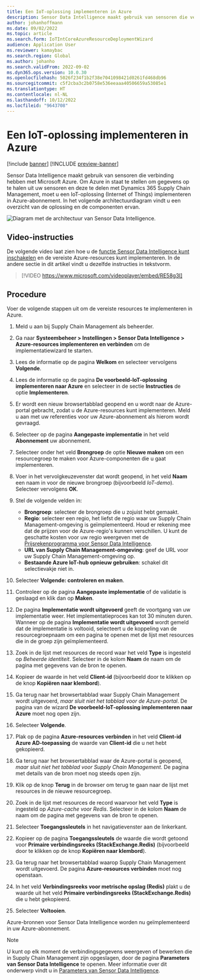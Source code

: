 ```yaml
---
title: Een IoT-oplossing implementeren in Azure
description: Sensor Data Intelligence maakt gebruik van sensoren die verbinding hebben met Microsoft Azure. In dit artikel wordt uitgelegd hoe u een IoT-oplossing (Internet of Things) implementeert in uw Azure-abonnement.
author: johanhoffmann
ms.date: 09/02/2022
ms.topic: article
ms.search.form: IoTIntCoreAzureResourceDeploymentWizard
audience: Application User
ms.reviewer: kamaybac
ms.search.region: Global
ms.author: johanho
ms.search.validFrom: 2022-09-02
ms.dyn365.ops.version: 10.0.30
ms.openlocfilehash: 5026f234f1b2f38e7041098421d0261fd468db96
ms.sourcegitcommit: c5f2cba3c2b0758e536eeaaa40506659a53085e1
ms.translationtype: HT
ms.contentlocale: nl-NL
ms.lasthandoff: 10/12/2022
ms.locfileid: "9643708"
---
```

# <a name="deploy-an-iot-solution-on-azure"></a>Een IoT-oplossing implementeren in Azure

[!include [banner](../includes/banner.md)]
[!INCLUDE [preview-banner](../includes/preview-banner.md)]

Sensor Data Intelligence maakt gebruik van sensoren die verbinding hebben met Microsoft Azure. Om Azure in staat te stellen om gegevens op te halen uit uw sensoren en deze te delen met Dynamics 365 Supply Chain Management, moet u een IoT-oplossing (Internet of Things) implementeren in Azure-abonnement. In het volgende architectuurdiagram vindt u een overzicht van de oplossing en de componenten ervan.

![Diagram met de architectuur van Sensor Data Intelligence.](media/sdi-architecture.png "Diagram met de architectuur van Sensor Data Intelligence")

## <a name="video-instructions"></a>Video-instructies

De volgende video laat zien hoe u de [functie Sensor Data Intelligence kunt inschakelen](sdi-enable-feature.md) en de vereiste Azure-resources kunt implementeren. In de andere sectie in dit artikel vindt u dezelfde instructies in tekstvorm.

> [!VIDEO https://www.microsoft.com/videoplayer/embed/RE58g3I]

## <a name="procedure"></a>Procedure

Voer de volgende stappen uit om de vereiste resources te implementeren in Azure.

1. Meld u aan bij Supply Chain Management als beheerder.
1. Ga naar **Systeembeheer \> Instellingen \> Sensor Data Intelligence \> Azure-resources implementeren en verbinden** om de implementatiewizard te starten.
1. Lees de informatie op de pagina **Welkom** en selecteer vervolgens **Volgende**.
1. Lees de informatie op de pagina **De voorbeeld-IoT-oplossing implementeren naar Azure** en selecteer  in de sectie **Instructies** de optie **Implementeren**.
1. Er wordt een nieuw browsertabblad geopend en u wordt naar de Azure-portal gebracht, zodat u de Azure-resources kunt implementeren. Meld u aan met uw referenties voor uw Azure-abonnement als hierom wordt gevraagd.
1. Selecteer op de pagina **Aangepaste implementatie** in het veld **Abonnement** uw abonnement.
1. Selecteer onder het veld **Brongroep** de optie **Nieuwe maken** om een resourcegroep te maken voor Azure-componenten die u gaat implementeren.
1. Voer in het vervolgkeuzevenster dat wordt geopend, in het veld **Naam** een naam in voor de nieuwe brongroep (bijvoorbeeld *IoT-demo*). Selecteer vervolgens **OK**.
1. Stel de volgende velden in:

    - **Brongroep**: selecteer de brongroep die u zojuist hebt gemaakt.
    - **Regio**: selecteer een regio, het liefst de regio waar uw Supply Chain Management-omgeving is geïmplementeerd. Houd er rekening mee dat de prijzen voor de Azure-regio's kunnen verschillen. U kunt de geschatte kosten voor uw regio weergeven met de [Prijsrekenprogramma voor Sensor Data Intelligence](https://azure.com/e/c36c4947ebff4215b2e62590c2a24c68).
    - **URL van Supply Chain Management-omgeving**: geef de URL voor uw Supply Chain Management-omgeving op.
    - **Bestaande Azure IoT-hub opnieuw gebruiken**: schakel dit selectievakje niet in.

1. Selecteer **Volgende: controleren en maken**.
1. Controleer op de pagina **Aangepaste implementatie** of de validatie is geslaagd en klik dan op **Maken**.
1. De pagina **Implementatie wordt uitgevoerd** geeft de voortgang van uw implementatie weer. Het implementatieproces kan tot 30 minuten duren. Wanneer op de pagina **Implementatie wordt uitgevoerd** wordt gemeld dat de implementatie is voltooid, selecteert u de koppeling van de resourcegroepnaam om een pagina te openen met de lijst met resources die in de groep zijn geïmplementeerd.
1. Zoek in de lijst met resources de record waar het veld **Type** is ingesteld op *Beheerde identiteit*. Selecteer in de kolom **Naam** de naam om de pagina met gegevens van de bron te openen.
1. Kopieer de waarde in het veld **Client-id** (bijvoorbeeld door te klikken op de knop **Kopiëren naar klembord**).
1. Ga terug naar het browsertabblad waar Supply Chain Management wordt uitgevoerd, *maar sluit niet het tabblad voor de Azure-portal*. De pagina van de wizard **De voorbeeld-IoT-oplossing implementeren naar Azure** moet nog open zijn. 
1. Selecteer **Volgende**.
1. Plak op de pagina **Azure-resources verbinden** in het veld **Client-id Azure AD-toepassing** de waarde van **Client-id** die u net hebt gekopieerd.
1. Ga terug naar het browsertabblad waar de Azure-portal is geopend, *maar sluit niet het tabblad voor Supply Chain Management*. De pagina met details van de bron moet nog steeds open zijn.
1. Klik op de knop **Terug** in de browser om terug te gaan naar de lijst met resources in de nieuwe resourcegroep.
1. Zoek in de lijst met resources de record waarvoor het veld **Type** is ingesteld op *Azure-cache voor Redis*. Selecteer in de kolom **Naam** de naam om de pagina met gegevens van de bron te openen.
1. Selecteer **Toegangssleutels** in het navigatievenster aan de linkerkant.
1. Kopieer op de pagina **Toegangssleutels** de waarde die wordt getoond voor **Primaire verbindingsreeks (StackExchange.Redis)** (bijvoorbeeld door te klikken op de knop **Kopiëren naar klembord**).
1. Ga terug naar het browsertabblad waarop Supply Chain Management wordt uitgevoerd. De pagina **Azure-resources verbinden** moet nog openstaan.
1. In het veld **Verbindingsreeks voor metrische opslag (Redis)** plakt u de waarde uit het veld **Primaire verbindingsreeks (StackExchange.Redis)** die u hebt gekopieerd.
1. Selecteer **Voltooien**.

Azure-bronnen voor Sensor Data Intelligence worden nu geïmplementeerd in uw Azure-abonnement.

> [!NOTE]
> U kunt op elk moment de verbindingsgegevens weergeven of bewerken die in Supply Chain Management zijn opgeslagen, door de pagina **Parameters van Sensor Data Intelligence** te openen. Meer informatie over dit onderwerp vindt u in [Parameters van Sensor Data Intelligence](sdi-parameters.md).
